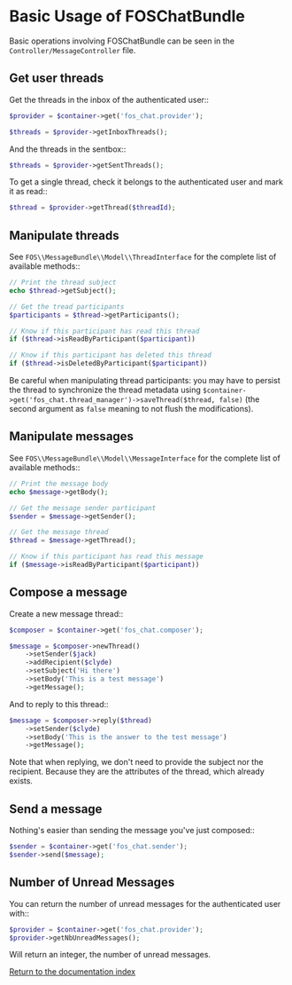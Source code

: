Basic Usage of FOSChatBundle
===============================

Basic operations involving FOSChatBundle can be seen in the
`Controller/MessageController` file.

Get user threads
----------------

Get the threads in the inbox of the authenticated user::

```php
$provider = $container->get('fos_chat.provider');

$threads = $provider->getInboxThreads();
```

And the threads in the sentbox::

```php
$threads = $provider->getSentThreads();
```

To get a single thread, check it belongs to the authenticated user and mark it as read::

```php
$thread = $provider->getThread($threadId);
```

Manipulate threads
------------------

See `FOS\\MessageBundle\\Model\\ThreadInterface` for the complete list of available methods::

```php
// Print the thread subject
echo $thread->getSubject();

// Get the tread participants
$participants = $thread->getParticipants();

// Know if this participant has read this thread
if ($thread->isReadByParticipant($participant))

// Know if this participant has deleted this thread
if ($thread->isDeletedByParticipant($participant))
```

Be careful when manipulating thread participants: you may have to persist the thread to synchronize
the thread metadata using `$container->get('fos_chat.thread_manager')->saveThread($thread, false)`
(the second argument as `false` meaning to not flush the modifications).

Manipulate messages
-------------------

See ``FOS\\MessageBundle\\Model\\MessageInterface`` for the complete list of available methods::

```php
// Print the message body
echo $message->getBody();

// Get the message sender participant
$sender = $message->getSender();

// Get the message thread
$thread = $message->getThread();

// Know if this participant has read this message
if ($message->isReadByParticipant($participant))
```

Compose a message
--------------

Create a new message thread::

```php
$composer = $container->get('fos_chat.composer');

$message = $composer->newThread()
    ->setSender($jack)
    ->addRecipient($clyde)
    ->setSubject('Hi there')
    ->setBody('This is a test message')
    ->getMessage();
```

And to reply to this thread::

```php
$message = $composer->reply($thread)
    ->setSender($clyde)
    ->setBody('This is the answer to the test message')
    ->getMessage();
```

Note that when replying, we don't need to provide the subject nor the recipient.
Because they are the attributes of the thread, which already exists.

Send a message
--------------

Nothing's easier than sending the message you've just composed::

```php
$sender = $container->get('fos_chat.sender');
$sender->send($message);
```

Number of Unread Messages
-------------------------

You can return the number of unread messages for the authenticated user with::

```php
$provider = $container->get('fos_chat.provider');
$provider->getNbUnreadMessages();
```

Will return an integer, the number of unread messages.

[Return to the documentation index](00-index.md)
